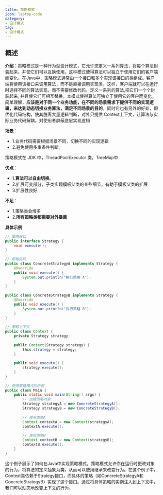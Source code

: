 ```yaml
---
title: 策略模式
icon: laptop-code
category:
- 设计模式
tag:
- 设计模式
---
```


## 概述

**介绍**：策略模式是一种行为型设计模式，它允许您定义一系列算法，将每个算法封装起来，并使它们可以互换使用。这种模式使得算法可以独立于使用它们的客户端而变化。在Java中，策略模式通常由一个接口和多个实现该接口的类组成。客户端将使用该接口来调用算法，而不是直接调用实现类。这样，客户端就可以在运行时选择不同的算法实现，而不需要修改代码。定义一系列的算法,把它们一个个封装起来, 并且使它们可相互替换。本模式使得算法可独立于使用它的客户而变化。简单理解，**应该是对于同一个业务功能，在不同的场景需求下提供不同的实现逻辑，来达到动态切换业务算法，满足不同场景的目的**。同时它也有另外的好处，即优化代码结构，使其脱离大量逻辑判断，对外只提供 Context上下文，让算法与实际业务代码解耦，对使用者屏蔽底层实现逻辑

**场景**：
* 1.业务代码需要根据场景不同，切换不同的实现逻辑
* 2.避免使用多重条件判断。

策略模式在 JDK 中，ThreadPoolExecutor 类。TreeMap中

**优点**：
* 1.**算法可以自由切换**。
* 2.扩展可变部分，子类实现模板父类的某些细节，有助于模板父类的扩展
* 3.扩展性良好


**不足**：
* 1.策略类会增多
* 2.**所有策略类都需要对外暴露**

**具体示例**

```java
// 策略接口
public interface Strategy {
    void execute();
}
 
// 策略实现
public class ConcreteStrategyA implements Strategy {
    @Override
    public void execute() {
        System.out.println("执行策略 A");
    }
}
 
public class ConcreteStrategyB implements Strategy {
    @Override
    public void execute() {
        System.out.println("执行策略 B");
    }
}
 
// 策略上下文
public class Context {
    private Strategy strategy;
 
    public Context(Strategy strategy) {
        this.strategy = strategy;
    }
 
    public void execute() {
        strategy.execute();
    }
}
 
// 使用策略模式的示例
public class Main {
    public static void main(String[] args) {
        // 创建策略对象
        Strategy strategyA = new ConcreteStrategyA();
        Strategy strategyB = new ConcreteStrategyB();
 
        // 使用策略A
        Context contextA = new Context(strategyA);
        contextA.execute();
 
        // 使用策略B
        Context contextB = new Context(strategyB);
        contextB.execute();
    }
}
```
这个例子展示了如何在Java中实现策略模式。策略模式允许你在运行时更改对象的行为，将算法的定义抽象为类，从而可以使用继承来改变行为。在这个例子中，Context类依赖于Strategy接口，而具体的策略（如ConcreteStrategyA和ConcreteStrategyB）实现了这个接口。通过将具体策略的实例注入到上下文中，我们可以动态地改变上下文的行为。